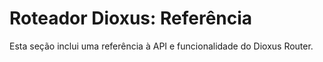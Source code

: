 # Roteador Dioxus: Referência

Esta seção inclui uma referência à API e funcionalidade do Dioxus Router.
